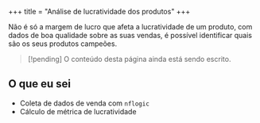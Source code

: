 +++
title = "Análise de lucratividade dos produtos"
+++

Não é só a margem de lucro que afeta a lucratividade de um produto, com dados de boa
qualidade sobre as suas vendas, é possível identificar quais são os seus produtos campeões.

<!--more-->

> [!pending] O conteúdo desta página ainda está sendo escrito.

## O que eu sei

- Coleta de dados de venda com `nflogic`
- Cálculo de métrica de lucratividade


